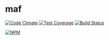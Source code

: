 # maf

[![Code Climate](https://codeclimate.com/github/alekzonder/maf/badges/gpa.svg)](https://codeclimate.com/github/alekzonder/maf)
[![Test Coverage](https://codeclimate.com/github/alekzonder/maf/badges/coverage.svg)](https://codeclimate.com/github/alekzonder/maf/coverage)
[![Build Status](https://travis-ci.org/alekzonder/maf.svg?branch=master)](https://travis-ci.org/alekzonder/maf)

[![NPM](https://nodei.co/npm/maf.png?downloads=true&downloadRank=true&stars=true)](https://nodei.co/npm/maf/)

